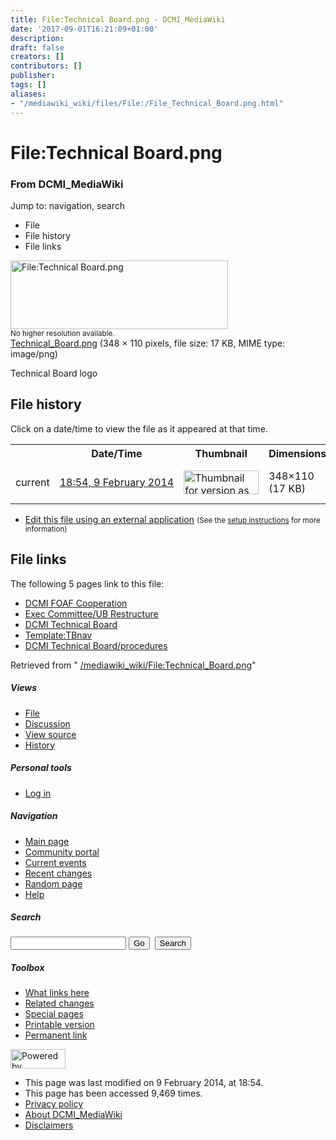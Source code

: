 ```yaml
---
title: File:Technical Board.png - DCMI_MediaWiki
date: '2017-09-01T16:21:09+01:00'
description: 
draft: false
creators: []
contributors: []
publisher: 
tags: []
aliases:
- "/mediawiki_wiki/files/File:/File_Technical_Board.png.html"
---
```


<a id="top"></a>
# File:Technical Board.png

### From DCMI\_MediaWiki

Jump to: navigation, search
<!-- start content -->
- File
- File history
- File links

 [<img alt="File:Technical Board.png" src="/images/3/32/Technical_Board.png" width="348" height="110">](/mediawiki_wiki/files/Technical_Board.png)  
<small>No higher resolution available.</small>  
 [Technical\_Board.png](/images/3/32/Technical_Board.png)‎ (348 × 110 pixels, file size: 17 KB, MIME type: image/png)

Technical Board logo

<!-- 
NewPP limit report
Preprocessor node count: 1/1000000
Post-expand include size: 0/2097152 bytes
Template argument size: 0/2097152 bytes
Expensive parser function count: 0/100
-->
## File history

Click on a date/time to view the file as it appeared at that time.

<table class="wikitable filehistory">
  <tr>
    <td></td>
    <th>Date/Time</th>
    <th>Thumbnail</th>
    <th>Dimensions</th>
    <th>User</th>
    <th>Comment</th>
  </tr>
  <tr>
    <td>current</td>
    <td class="filehistory-selected" style="white-space: nowrap;"><a href="/mediawiki_wiki/files/Technical_Board.png">18:54, 9 February 2014</a></td>
    <td><a href="/images/3/32/Technical_Board.png"><img alt="Thumbnail for version as of 18:54, 9 February 2014" src="/images/3/32/Technical_Board.png" width="120" height="38"></a></td>
    <td>348×110 <span style="white-space: nowrap;">(17 KB)</span>
    </td>
    <td>
      <a href="/index.php?title=User:StuartSutton&amp;action=edit&amp;redlink=1" class="new mw-userlink" title="User:StuartSutton (page does not exist)">StuartSutton</a> <span style="white-space: nowrap;"> <span class="mw-usertoollinks">(<a href="/index.php?title=User_talk:StuartSutton&amp;action=edit&amp;redlink=1" class="new" title="User talk:StuartSutton (page does not exist)">Talk</a> | <a href="/index.php/Special:Contributions/StuartSutton" title="Special:Contributions/StuartSutton">contribs</a>)</span></span>
    </td>
    <td> <span class="comment">(Technical Board logo)</span>
    </td>
  </tr>
</table>

  

- [Edit this file using an external application](/index.php?title=File:Technical_Board.png&action=edit&externaledit=true&mode=file "File:Technical Board.png") <small>(See the <a href="http://www.mediawiki.org/wiki/Manual:External_editors" class="external text" rel="nofollow">setup instructions</a> for more information)</small>

## File links

The following 5 pages link to this file:

- [DCMI FOAF Cooperation](/index.php/DCMI_FOAF_Cooperation "DCMI FOAF Cooperation")
- [Exec Committee/UB Restructure](/index.php/Exec_Committee/UB_Restructure "Exec Committee/UB Restructure")
- [DCMI Technical Board](/index.php/DCMI_Technical_Board "DCMI Technical Board")
- [Template:TBnav](/index.php/Template:TBnav "Template:TBnav")
- [DCMI Technical Board/procedures](/index.php/DCMI_Technical_Board/procedures "DCMI Technical Board/procedures")

Retrieved from " [/mediawiki_wiki/File:Technical\_Board.png](/mediawiki_wiki/files/File:/File:Technical_Board.png.html)"

<!-- end content -->

##### Views

- [File](/mediawiki_wiki/files/File:/File:Technical_Board.png.html)
- [Discussion](/index.php?title=File_talk:Technical_Board.png&action=edit&redlink=1 "Discussion about the content page [t]")
- [View source](/index.php?title=File:Technical_Board.png&action=edit "This page is protected.
You can view its source [e]")
- [History](/index.php?title=File:Technical_Board.png&action=history "Past revisions of this page [h]")

##### Personal tools

- [Log in](/index.php?title=Special:UserLogin&returnto=File:Technical_Board.png "You are encouraged to log in; however, it is not mandatory [o]")

<script type="text/javascript"> if (window.isMSIE55) fixalpha(); </script>

##### Navigation

- [Main page](/index.php/Main_Page "Visit the main page [z]")
- [Community portal](/index.php/DCMI_MediaWiki:Community_portal "About the project, what you can do, where to find things")
- [Current events](/index.php/DCMI_MediaWiki:Current_events "Find background information on current events")
- [Recent changes](/index.php/Special:RecentChanges "The list of recent changes in the wiki [r]")
- [Random page](/index.php/Special:Random "Load a random page [x]")
- [Help](/index.php/Help:Contents "The place to find out")

##### <label for="searchInput">Search</label>

<form action="/index.php" id="searchform">
				<input type="hidden" name="title" value="Special:Search">
				<input id="searchInput" title="Search DCMI_MediaWiki" accesskey="f" type="search" name="search">
				<input type="submit" name="go" class="searchButton" id="searchGoButton" value="Go" title="Go to a page with this exact name if exists"> 
				<input type="submit" name="fulltext" class="searchButton" id="mw-searchButton" value="Search" title="Search the pages for this text">
			</form>

##### Toolbox

- [What links here](/index.php/Special:WhatLinksHere/File:Technical_Board.png "List of all wiki pages that link here [j]")
- [Related changes](/index.php/Special:RecentChangesLinked/File:Technical_Board.png "Recent changes in pages linked from this page [k]")
- [Special pages](/index.php/Special:SpecialPages "List of all special pages [q]")
- [Printable version](/index.php?title=File:Technical_Board.png&printable=yes "Printable version of this page [p]")
- [Permanent link](/index.php?title=File:Technical_Board.png&oldid=6519 "Permanent link to this revision of the page")

<!-- end of the left (by default at least) column -->

 [<img src="/skins/common/images/poweredby_mediawiki_88x31.png" height="31" width="88" alt="Powered by MediaWiki">](http://www.mediawiki.org/)

- This page was last modified on 9 February 2014, at 18:54.
- This page has been accessed 9,469 times.
- [Privacy policy](/index.php/DCMI_MediaWiki:Privacy_policy "DCMI MediaWiki:Privacy policy")
- [About DCMI\_MediaWiki](/index.php/DCMI_MediaWiki:About "DCMI MediaWiki:About")
- [Disclaimers](/index.php/DCMI_MediaWiki:General_disclaimer "DCMI MediaWiki:General disclaimer")

<script>if (window.runOnloadHook) runOnloadHook();</script><!-- Served in 0.445 secs. -->

